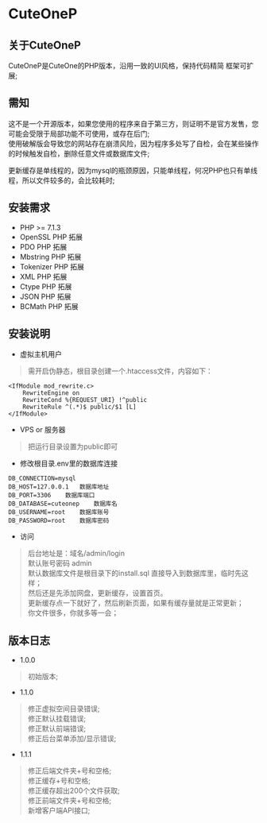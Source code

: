 # CuteOneP

## 关于CuteOneP
CuteOneP是CuteOne的PHP版本，沿用一致的UI风格，保持代码精简 框架可扩展;

## 需知
这不是一个开源版本，如果您使用的程序来自于第三方，则证明不是官方发售，您可能会受限于局部功能不可使用，或存在后门;  
使用破解版会导致您的网站存在崩溃风险，因为程序多处写了自检，会在某些操作的时候触发自检，删除任意文件或数据库文件; 
   
更新缓存是单线程的，因为mysql的瓶颈原因，只能单线程，何况PHP也只有单线程，所以文件较多的，会比较耗时;


## 安装需求
* PHP >= 7.1.3
* OpenSSL PHP 拓展
* PDO PHP 拓展
* Mbstring PHP 拓展
* Tokenizer PHP 拓展
* XML PHP 拓展
* Ctype PHP 拓展
* JSON PHP 拓展
* BCMath PHP 拓展

## 安装说明
* 虚拟主机用户
> 需开启伪静态，根目录创建一个.htaccess文件，内容如下：  
```
<IfModule mod_rewrite.c> 
    RewriteEngine on 
    RewriteCond %{REQUEST_URI} !^public 
    RewriteRule ^(.*)$ public/$1 [L] 
</IfModule> 
```
* VPS or 服务器
> 把运行目录设置为public即可

* 修改根目录.env里的数据库连接
```
DB_CONNECTION=mysql
DB_HOST=127.0.0.1	数据库地址
DB_PORT=3306	数据库端口
DB_DATABASE=cuteonep	数据库名
DB_USERNAME=root	数据库账号
DB_PASSWORD=root	数据库密码
```

* 访问
> 后台地址是：域名/admin/login  
  默认账号密码 admin  
  默认数据库文件是根目录下的install.sql  直接导入到数据库里，临时先这样；  
  然后还是先添加网盘，更新缓存，设置首页。  
  更新缓存点一下就好了，然后刷新页面，如果有缓存量就是正常更新；  
  你文件很多，你就多等一会；  



## 版本日志
* 1.0.0
> 初始版本;
* 1.1.0
> 修正虚拟空间目录错误;  
> 修正默认挂载错误;  
> 修正默认前端错误;  
> 修正后台菜单添加/显示错误;  
* 1.1.1
> 修正后端文件夹+号和空格;  
> 修正缓存+号和空格;  
> 修正缓存超出200个文件获取;  
> 修正前端文件夹+号和空格;  
> 新增客户端API接口;  